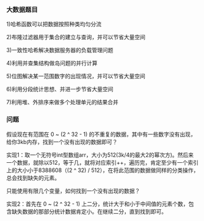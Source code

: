 ### 大数据题目
1)哈希函数可以把数据按照种类均匀分流

2)布隆过滤器用于集合的建立与查询，并可以节省大量空间

3)一致性哈希解决数据服务器的负载管理问题

4)利用并查集结构做岛问题的并行计算

5)位图解决某一范围数字的出现情况，并可以节省大量空间

6)利用分段统计思想、并进一步节省大量空间

7)利用堆、外排序来做多个处理单元的结果合并

### 问题

假设现在有范围在 0 ~ (2 ^ 32 - 1) 的不重复的数据，其中有一些数字没有出现，
给你3kb内存，找到一个没有出现的数据即可？

实现1：取一个无符号int型数组arr，大小为512(3k/4的最大2的幂次方)。然后来一个数据，就除以512，等于几，就将对应索引++，遍历完，肯定至少有一个索引上的大小小于8388608（(2 ^ 32) / 512），在将此范围的数据做同样的分类操作，总会找到缺失的元素。

只能使用有限几个变量，如何找到一个没有出现的数据？

实现2：首先在 0 ~ (2 ^ 32 - 1) 上二分，统计大于和小于中间值的元素个数，包含缺失数据的那部分统计数据肯定小。在继续二分，直到找到即可。
